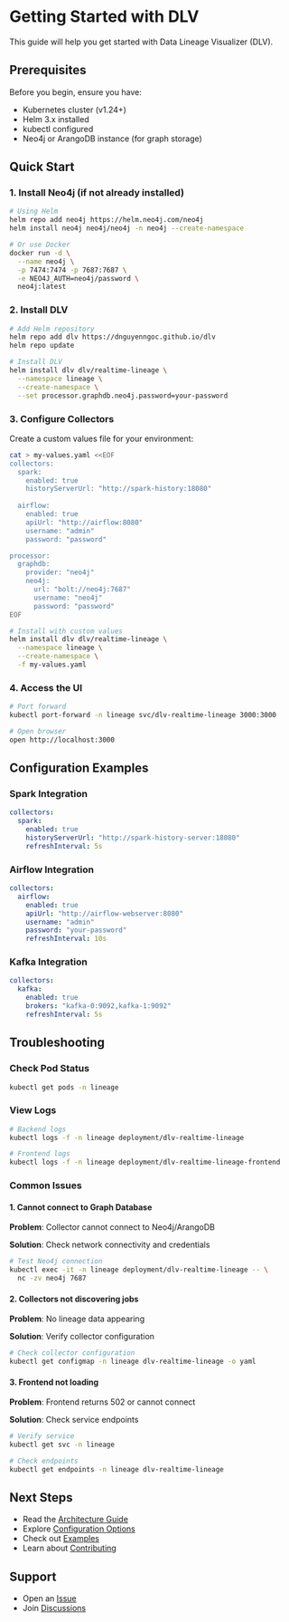 # Getting Started with DLV

This guide will help you get started with Data Lineage Visualizer (DLV).

## Prerequisites

Before you begin, ensure you have:

- Kubernetes cluster (v1.24+)
- Helm 3.x installed
- kubectl configured
- Neo4j or ArangoDB instance (for graph storage)

## Quick Start

### 1. Install Neo4j (if not already installed)

```bash
# Using Helm
helm repo add neo4j https://helm.neo4j.com/neo4j
helm install neo4j neo4j/neo4j -n neo4j --create-namespace

# Or use Docker
docker run -d \
  --name neo4j \
  -p 7474:7474 -p 7687:7687 \
  -e NEO4J_AUTH=neo4j/password \
  neo4j:latest
```

### 2. Install DLV

```bash
# Add Helm repository
helm repo add dlv https://dnguyenngoc.github.io/dlv
helm repo update

# Install DLV
helm install dlv dlv/realtime-lineage \
  --namespace lineage \
  --create-namespace \
  --set processor.graphdb.neo4j.password=your-password
```

### 3. Configure Collectors

Create a custom values file for your environment:

```bash
cat > my-values.yaml <<EOF
collectors:
  spark:
    enabled: true
    historyServerUrl: "http://spark-history:18080"
  
  airflow:
    enabled: true
    apiUrl: "http://airflow:8080"
    username: "admin"
    password: "password"

processor:
  graphdb:
    provider: "neo4j"
    neo4j:
      url: "bolt://neo4j:7687"
      username: "neo4j"
      password: "password"
EOF

# Install with custom values
helm install dlv dlv/realtime-lineage \
  --namespace lineage \
  --create-namespace \
  -f my-values.yaml
```

### 4. Access the UI

```bash
# Port forward
kubectl port-forward -n lineage svc/dlv-realtime-lineage 3000:3000

# Open browser
open http://localhost:3000
```

## Configuration Examples

### Spark Integration

```yaml
collectors:
  spark:
    enabled: true
    historyServerUrl: "http://spark-history-server:18080"
    refreshInterval: 5s
```

### Airflow Integration

```yaml
collectors:
  airflow:
    enabled: true
    apiUrl: "http://airflow-webserver:8080"
    username: "admin"
    password: "your-password"
    refreshInterval: 10s
```

### Kafka Integration

```yaml
collectors:
  kafka:
    enabled: true
    brokers: "kafka-0:9092,kafka-1:9092"
    refreshInterval: 5s
```

## Troubleshooting

### Check Pod Status

```bash
kubectl get pods -n lineage
```

### View Logs

```bash
# Backend logs
kubectl logs -f -n lineage deployment/dlv-realtime-lineage

# Frontend logs
kubectl logs -f -n lineage deployment/dlv-realtime-lineage-frontend
```

### Common Issues

#### 1. Cannot connect to Graph Database

**Problem**: Collector cannot connect to Neo4j/ArangoDB

**Solution**: Check network connectivity and credentials

```bash
# Test Neo4j connection
kubectl exec -it -n lineage deployment/dlv-realtime-lineage -- \
  nc -zv neo4j 7687
```

#### 2. Collectors not discovering jobs

**Problem**: No lineage data appearing

**Solution**: Verify collector configuration

```bash
# Check collector configuration
kubectl get configmap -n lineage dlv-realtime-lineage -o yaml
```

#### 3. Frontend not loading

**Problem**: Frontend returns 502 or cannot connect

**Solution**: Check service endpoints

```bash
# Verify service
kubectl get svc -n lineage

# Check endpoints
kubectl get endpoints -n lineage dlv-realtime-lineage
```

## Next Steps

- Read the [Architecture Guide](architecture.md)
- Explore [Configuration Options](configuration.md)
- Check out [Examples](../examples/)
- Learn about [Contributing](../CONTRIBUTING.md)

## Support

- Open an [Issue](https://github.com/dnguyenngoc/dlv/issues)
- Join [Discussions](https://github.com/dnguyenngoc/dlv/discussions)

